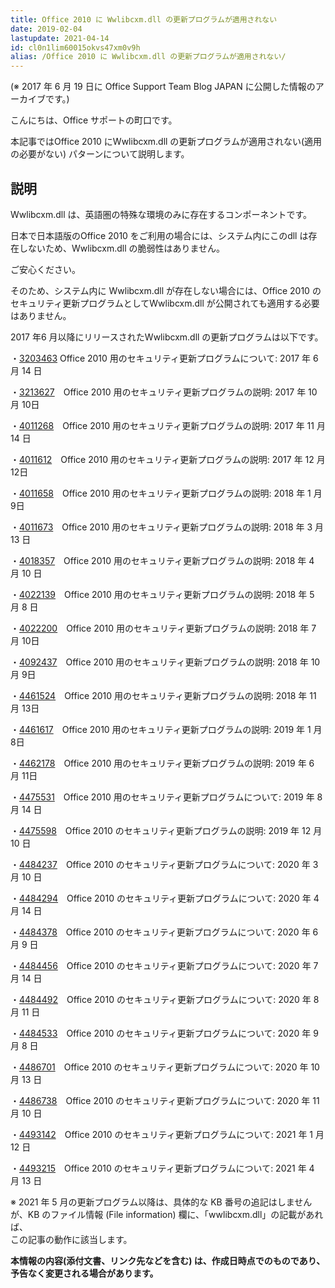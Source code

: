 ```yaml
---
title: Office 2010 に Wwlibcxm.dll の更新プログラムが適用されない
date: 2019-02-04
lastupdate: 2021-04-14
id: cl0n1lim60015okvs47xm0v9h
alias: /Office 2010 に Wwlibcxm.dll の更新プログラムが適用されない/
---
```


(※ 2017 年 6 月 19 日に Office Support Team Blog JAPAN に公開した情報のアーカイブです。)

こんにちは、Office サポートの町口です。

  

本記事ではOffice 2010 にWwlibcxm.dll の更新プログラムが適用されない(適用の必要がない) パターンについて説明します。

  

  

説明
--

  

Wwlibcxm.dll は、英語圏の特殊な環境のみに存在するコンポーネントです。

日本で日本語版のOffice 2010 をご利用の場合には、システム内にこのdll は存在しないため、Wwlibcxm.dll の脆弱性はありません。  

ご安心ください。

そのため、システム内に Wwlibcxm.dll が存在しない場合には、Office 2010 のセキュリティ更新プログラムとしてWwlibcxm.dll が公開されても適用する必要はありません。

  

  

2017 年6 月以降にリリースされたWwlibcxm.dll の更新プログラムは以下です。

  

・[3203463](https://support.microsoft.com/ja-jp/help/3203463/descriptionofthesecurityupdateforoffice2010june13,2017) Office 2010 用のセキュリティ更新プログラムについて: 2017 年 6 月 14 日

・[3213627](https://support.microsoft.com/ja-jp/help/3213627/description-of-the-security-update-for-office-2010-october-10-2017)　Office 2010 用のセキュリティ更新プログラムの説明: 2017 年 10 月 10日

・[4011268](https://support.microsoft.com/ja-jp/help/4011268/descriptionofthesecurityupdateforoffice2010november14-2017)　Office 2010 用のセキュリティ更新プログラムの説明: 2017 年 11 月 14 日

・[4011612](https://support.microsoft.com/ja-jp/help/4011612/descriptionofthesecurityupdateforoffice2010december12-2017)　Office 2010 用のセキュリティ更新プログラムの説明: 2017 年 12 月 12日

・[4011658](https://support.microsoft.com/ja-jp/help/4011658/descriptionofthesecurityupdateforoffice2010january9-2018)　Office 2010 用のセキュリティ更新プログラムの説明: 2018 年 1 月 9日

・[4011673](https://support.microsoft.com/ja-jp/help/4011673/descriptionofthesecurityupdateforoffice2010march13-2018)　Office 2010 用のセキュリティ更新プログラムの説明: 2018 年 3 月 13 日

・[4018357](https://support.microsoft.com/ja-jp/help/4018357/description-of-the-security-update-for-office-2010-april-10-2018)　Office 2010 用のセキュリティ更新プログラムの説明: 2018 年 4 月 10 日

・[4022139](https://support.microsoft.com/ja-jp/help/4022139/description-of-the-security-update-for-office-2010-may-8-2018)　Office 2010 用のセキュリティ更新プログラムの説明: 2018 年 5 月 8 日

[](https://support.microsoft.com/ja-jp/help/4484237/security-update-for-office-2010-march-10-2020)

・[4022200](https://support.microsoft.com/ja-jp/help/4022200/description-of-the-security-update-for-office-2010-july-10-2018)　Office 2010 用のセキュリティ更新プログラムの説明: 2018 年 7 月 10日

・[4092437](https://support.microsoft.com/ja-jp/help/4092437/description-of-the-security-update-for-office-2010-october-9-2018)　Office 2010 用のセキュリティ更新プログラムの説明: 2018 年 10 月 9日

・[4461524](https://support.microsoft.com/ja-jp/help/4461524/description-of-the-security-update-for-office-2010-november-13-2018)　Office 2010 用のセキュリティ更新プログラムの説明: 2018 年 11 月 13日

・[4461617](https://support.microsoft.com/ja-jp/help/4461617/description-of-the-security-update-for-office-2010-january-8-2019)　Office 2010 用のセキュリティ更新プログラムの説明: 2019 年 1 月 8日

・[4462178](https://support.microsoft.com/ja-jp/help/4462178/description-of-the-security-update-for-office-2010-june-11-2019)　Office 2010 用のセキュリティ更新プログラムの説明: 2019 年 6 月 11日

・[4475531](https://support.microsoft.com/ja-jp/help/4475531/security-update-for-office-2010-august-13-2019)　Office 2010 用のセキュリティ更新プログラムについて: 2019 年 8 月 14 日

・[4475598](https://support.microsoft.com/ja-jp/help/4475598)　Office 2010 のセキュリティ更新プログラムの説明: 2019 年 12 月 10 日

・[4484237](https://support.microsoft.com/ja-jp/help/4484237)　Office 2010 のセキュリティ更新プログラムについて: 2020 年 3 月 10 日

・[4484294](https://support.microsoft.com/ja-jp/help/4484294/security-update-for-office-2010-april-14-2020)　Office 2010 のセキュリティ更新プログラムについて: 2020 年 4 月 14 日

・[4484378](https://support.microsoft.com/ja-jp/help/4484378/security-update-for-office-2010-june-9-2020)　Office 2010 のセキュリティ更新プログラムについて: 2020 年 6 月 9 日

・[4484456](https://support.microsoft.com/ja-jp/help/4484456/security-update-for-office-2010-july-14-2020)　Office 2010 のセキュリティ更新プログラムについて: 2020 年 7 月 14 日

・[4484492](https://support.microsoft.com/ja-jp/help/4484492/security-update-for-office-2010-august-11-2020)　Office 2010 のセキュリティ更新プログラムについて: 2020 年 8 月 11 日

・[4484533](https://support.microsoft.com/ja-jp/help/4484533)　Office 2010 のセキュリティ更新プログラムについて: 2020 年 9 月 8 日

・[4486701](https://support.microsoft.com/ja-jp/help/4486701/security-update-for-office-2010-october-13-2020)　Office 2010 のセキュリティ更新プログラムについて: 2020 年 10 月 13 日

・[4486738](https://support.microsoft.com/ja-jp/help/4486738/security-update-for-office-2010-november-10-2020)　Office 2010 のセキュリティ更新プログラムについて: 2020 年 11 月 10 日

・[4493142](https://support.microsoft.com/ja-jp/help/4493142/security-update-for-office-2010-january-12-2021)　Office 2010 のセキュリティ更新プログラムについて: 2021 年 1 月 12 日

・[4493215](https://support.microsoft.com/ja-jp/topic/description-of-the-security-update-for-office-2010-april-13-2021-kb4493215-5f47d5cf-23a9-f3e8-e88c-3a2049825d55)　Office 2010 のセキュリティ更新プログラムについて: 2021 年 4 月 13 日  

※ 2021 年 5 月の更新プログラム以降は、具体的な KB 番号の追記はしませんが、KB のファイル情報 (File information) 欄に、「wwlibcxm.dll」の記載があれば、  
この記事の動作に該当します。  
  

  

**本情報の内容(添付文書、リンク先などを含む) は、作成日時点でのものであり、予告なく変更される場合があります。**
